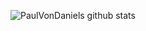 ![PaulVonDaniels github stats](https://github-readme-stats.vercel.app/api?username=PaulVonDaniels&show_icons=true&count_private=true&bg_color=00000000&text_color=778)
